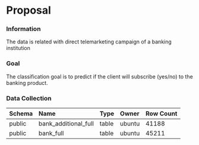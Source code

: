 # Proposal

### Information

The data is related with direct telemarketing campaign of a banking institution

### Goal

The classification goal is to predict if the client will subscribe (yes/no) to the banking product.

### Data Collection

|Schema|Name|Type|Owner|Row Count|
|:---|:---|:---|:---|:---|
|public|bank_additional_full|table|ubuntu|41188|
|public|bank_full|table|ubuntu|45211|
 
